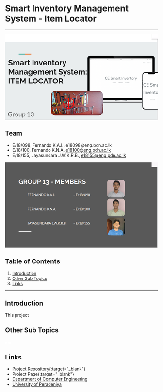 

[comment]: # "This is the standard layout for the project, but you can clean this and use your own template"

# Smart Inventory Management System - Item Locator

---
![Logo](./images/pic1.png)

## Team
-  E/18/098, Fernando K.A.I., [e18098@eng.pdn.ac.lk](mailto:e18098@eng.pdn.ac.lk)
-  E/18/100, Fernando K.N.A, [e18100@eng.pdn.ac.lk](mailto:e18100@eng.pdn.ac.lk)
-  E/18/155, Jayasundara J.W.K.R.B., [e18155@eng.pdn.ac.lk](mailto:e18155@eng.pdn.ac.lk)

![Team members](./images/pic2.png)

## Table of Contents
1. [Introduction](#introduction)
2. [Other Sub Topics](#other-sub-topics)
3. [Links](#links)

---

## Introduction

This project 

## Other Sub Topics

.....

## Links

- [Project Repository](https://github.com/cepdnaclk/e18-co227-Smart-Inventory-Management-System-Group-A){:target="_blank"}
- [Project Page](https://cepdnaclk.github.io/e18-co227-Smart-Inventory-Management-System-Group-A){:target="_blank"}
- [Department of Computer Engineering](http://www.ce.pdn.ac.lk/)
- [University of Peradeniya](https://eng.pdn.ac.lk/)


[//]: # (Please refer this to learn more about Markdown syntax)
[//]: # (https://github.com/adam-p/markdown-here/wiki/Markdown-Cheatsheet)
